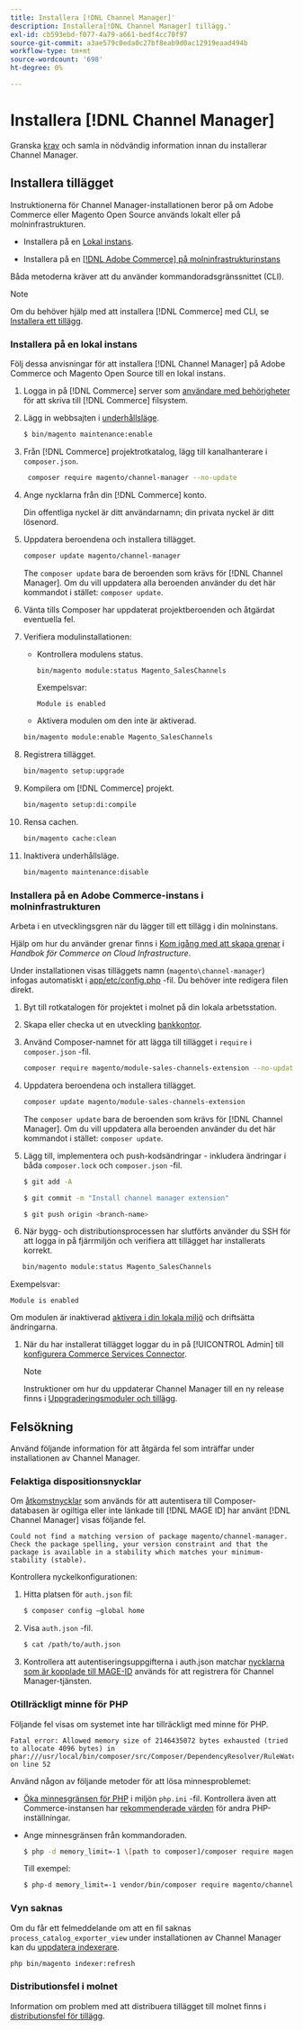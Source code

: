 ```yaml
---
title: Installera [!DNL Channel Manager]'
description: Installera[!DNL Channel Manager] tillägg.'
exl-id: cb593ebd-f077-4a79-a661-bedf4cc70f97
source-git-commit: a3ae579c0eda0c27bf8eab9d0ac12919eaad494b
workflow-type: tm+mt
source-wordcount: '698'
ht-degree: 0%

---
```



# Installera [!DNL Channel Manager]

Granska [krav](onboard.md#requirements) och samla in nödvändig information innan du installerar Channel Manager.

## Installera tillägget

Instruktionerna för Channel Manager-installationen beror på om Adobe Commerce eller Magento Open Source används lokalt eller på molninfrastrukturen.

- Installera på en [Lokal instans](#install-on-an-on-premises-instance).

- Installera på en [[!DNL Adobe Commerce] på molninfrastrukturinstans](#install-adobe-commerce-on-cloud-infrastructure)

Båda metoderna kräver att du använder kommandoradsgränssnittet (CLI).

>[!NOTE]
>
>Om du behöver hjälp med att installera [!DNL Commerce] med CLI, se [Installera ett tillägg](https://experienceleague.adobe.com/docs/commerce-operations/installation-guide/tutorials/extensions.html).

### Installera på en lokal instans

Följ dessa anvisningar för att installera [!DNL Channel Manager] på Adobe Commerce och Magento Open Source till en lokal instans.

1. Logga in på [!DNL Commerce] server som [användare med behörigheter](https://experienceleague.adobe.com/docs/commerce-operations/installation-guide/prerequisites/file-system/configure-permissions.html) för att skriva till [!DNL Commerce] filsystem.

1. Lägg in webbsajten i [underhållsläge](https://experienceleague.adobe.com/docs/commerce-operations/installation-guide/tutorials/maintenance-mode.html).

   ```bash
   $ bin/magento maintenance:enable
   ```

1. Från [!DNL Commerce] projektrotkatalog, lägg till kanalhanterare i `composer.json`.

   ```bash
    composer require magento/channel-manager --no-update
   ```

1. Ange nycklarna från din [!DNL Commerce] konto.

   Din offentliga nyckel är ditt användarnamn; din privata nyckel är ditt lösenord.

1. Uppdatera beroendena och installera tillägget.

   ```bash
   composer update magento/channel-manager
   ```

   The `composer update` bara de beroenden som krävs för [!DNL Channel Manager]. Om du vill uppdatera alla beroenden använder du det här kommandot i stället: `composer update`.

1. Vänta tills Composer har uppdaterat projektberoenden och åtgärdat eventuella fel.

1. Verifiera modulinstallationen:

   - Kontrollera modulens status.

      ```bash
      bin/magento module:status Magento_SalesChannels
      ```

      Exempelsvar:

      ```terminal
      Module is enabled
      ```

   - Aktivera modulen om den inte är aktiverad.

   ```bash
   bin/magento module:enable Magento_SalesChannels
   ```

1. Registrera tillägget.

   ```bash
   bin/magento setup:upgrade
   ```

1. Kompilera om [!DNL Commerce] projekt.

   ```bash
   bin/magento setup:di:compile
   ```

1. Rensa cachen.

   ```bash
   bin/magento cache:clean
   ```

1. Inaktivera underhållsläge.

   ```bash
   bin/magento maintenance:disable
   ```

### Installera på en Adobe Commerce-instans i molninfrastrukturen

Arbeta i en utvecklingsgren när du lägger till ett tillägg i din molninstans.

Hjälp om hur du använder grenar finns i [Kom igång med att skapa grenar](https://experienceleague.adobe.com/docs/commerce-cloud-service/user-guide/develop/cli-branches.html) i _Handbok för Commerce on Cloud Infrastructure_.

Under installationen visas tilläggets namn (`magento\channel-manager`) infogas automatiskt i [app/etc/config.php](https://experienceleague.adobe.com/docs/commerce-cloud-service/user-guide/configure-store/store-settings.html) -fil. Du behöver inte redigera filen direkt.

1. Byt till rotkatalogen för projektet i molnet på din lokala arbetsstation.

1. Skapa eller checka ut en utveckling [bankkontor](https://experienceleague.adobe.com/docs/commerce-cloud-service/user-guide/develop/cli-branches.html).

1. Använd Composer-namnet för att lägga till tillägget i `require` i `composer.json` -fil.

   ```bash
   composer require magento/module-sales-channels-extension --no-update
   ```

1. Uppdatera beroendena och installera tillägget.

   ```bash
   composer update magento/module-sales-channels-extension
   ```

   The `composer update` bara de beroenden som krävs för [!DNL Channel Manager]. Om du vill uppdatera alla beroenden använder du det här kommandot i stället: `composer update`.

1. Lägg till, implementera och push-kodsändringar - inkludera ändringar i båda `composer.lock` och `composer.json` -fil.

   ```bash
   $ git add -A
   ```

   ```bash
   $ git commit -m "Install channel manager extension" 
   ```

   ```bash
   $ git push origin <branch-name>
   ```

1. När bygg- och distributionsprocessen har slutförts använder du SSH för att logga in på fjärrmiljön och verifiera att tillägget har installerats korrekt.

```bash
   bin/magento module:status Magento_SalesChannels
```

Exempelsvar:

```terminal
Module is enabled
```

Om modulen är inaktiverad [aktivera i din lokala miljö](https://experienceleague.adobe.com/docs/commerce-cloud-service/user-guide/configure-store/extensions.html) och driftsätta ändringarna.


1. När du har installerat tillägget loggar du in på [!UICONTROL Admin] till [konfigurera Commerce Services Connector](connect.md).

   >[!NOTE]
   >
   >Instruktioner om hur du uppdaterar Channel Manager till en ny release finns i [Uppgraderingsmoduler och tillägg](https://experienceleague.adobe.com/docs/commerce-operations/upgrade-guide/modules/upgrade.html).


## Felsökning

Använd följande information för att åtgärda fel som inträffar under installationen av Channel Manager.

### Felaktiga dispositionsnycklar

Om [åtkomstnycklar](https://experienceleague.adobe.com/docs/commerce-operations/installation-guide/prerequisites/authentication-keys.html) som används för att autentisera till Composer-databasen är ogiltiga eller inte länkade till [!DNL MAGE ID] har använt [!DNL Channel Manager] visas följande fel.

```terminal
Could not find a matching version of package magento/channel-manager. Check the package spelling, your version constraint and that the package is available in a stability which matches your minimum-stability (stable).
```

Kontrollera nyckelkonfigurationen:

1. Hitta platsen för `auth.json` fil:

   ```bash
   $ composer config –global home
   ```

1. Visa `auth.json` -fil.

   ```bash
   $ cat /path/to/auth.json
   ```

1. Kontrollera att autentiseringsuppgifterna i auth.json matchar [nycklarna som är kopplade till MAGE-ID](https://experienceleague.adobe.com/docs/commerce-operations/installation-guide/prerequisites/authentication-keys.html) används för att registrera för Channel Manager-tjänsten.

### Otillräckligt minne för PHP

Följande fel visas om systemet inte har tillräckligt med minne för PHP.

```terminal
Fatal error: Allowed memory size of 2146435072 bytes exhausted (tried to allocate 4096 bytes) in phar:///usr/local/bin/composer/src/Composer/DependencyResolver/RuleWatchGraph.php on line 52
```

Använd någon av följande metoder för att lösa minnesproblemet:

- [Öka minnesgränsen för PHP](https://experienceleague.adobe.com/docs/commerce-cloud-service/user-guide/configure/app/php-settings.html) i miljön `php.ini` -fil. Kontrollera även att Commerce-instansen har [rekommenderade värden](https://experienceleague.adobe.com/docs/commerce-operations/installation-guide/prerequisites/php-settings.html) för andra PHP-inställningar.

- Ange minnesgränsen från kommandoraden.

   ```bash
   $ php -d memory_limit=-1 \[path to composer]/composer require magento/payment-services.
   ```

   Till exempel:

   ```bash
   $ php-d memory_limit=-1 vendor/bin/composer require magento/channel-manager
   ```

### Vyn saknas

Om du får ett felmeddelande om att en fil saknas `process_catalog_exporter_view` under installationen av Channel Manager kan du [uppdatera indexerare](https://experienceleague.adobe.com/docs/commerce-operations/configuration-guide/cli/manage-indexers.html).

```bash
php bin/magento indexer:refresh
```

### Distributionsfel i molnet

Information om problem med att distribuera tillägget till molnet finns i [distributionsfel för tillägg](https://experienceleague.adobe.com/docs/commerce-cloud-service/user-guide/develop/deploy/recover-failed-deployment.html).
